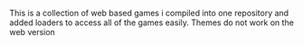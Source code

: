 This is a collection of web based games i compiled into one repository and added loaders to access all of the games easily.
Themes do not work on the web version
